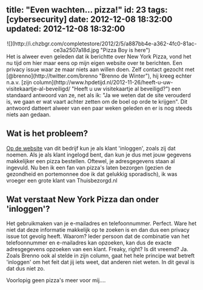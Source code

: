 title: "Even wachten... pizza!"
id: 23
tags: [cybersecurity]
date: 2012-12-08 18:32:00
updated: 2012-12-08 18:32:00
---
<center>![](http://i.chzbgr.com/completestore/2012/2/5/a887bb4e-a362-4fc0-81ac-ce3a2507a18d.jpg "Pizza Boy is here")</center>
Het is alweer even geleden dat ik berichtte over New York Pizza, vond het nu tijd om hier maar eens op mijn eigen website over te berichten. Een privacy issue waar ze maar niets aan willen doen. Zelf contact gezocht met [@brenno](http://twitter.com/brenno "Brenno de Winter"), hij kreeg echter n.a.v. [zijn column](http://www.hpdetijd.nl/2012-11-26/heeft-u-uw-visitekaartje-al-beveiligd/ "Heeft u uw visitekaartje al beveiligd?") een standaard antwoord van ze, net als ik: "Ja we weten dat de site verouderd is, we gaan er wat vaart achter zetten om de boel op orde te krijgen". Dit antwoord datteert alweer van een paar weken geleden en er is nog steeds niets aan gedaan.

<!--more-->

## Wat is het probleem?

[Op de website](http://www.newyorkpizza.nl/Default.aspx "New York Pizza") van dit bedrijf kun je als klant 'inloggen', zoals zij dat noemen. Als je als klant ingelogd bent, dan kun je dus met jouw gegevens makkelijker een pizza bestellen. Oftewel, je adresgegevens staan al ingevuld. Nu ben ik een fan van pizza's laten bezorgen (gezien de gezondheid en portemonnee doe ik dat gelukkig sporadisch), ik was vroeger een grote klant van Thuisbezorgd.nl

## Wat verstaat New York Pizza dan onder 'inloggen'?

Het gebruikmaken van je e-mailadres en telefoonnummer. Perfect. Ware het niet dat deze informatie makkelijk op te zoeken is en dan dus een privacy issue tot gevolg heeft. Waarom? Ieder persoon dat de combinatie van het telefoonnummer en e-mailadres kan opzoeken, kan dus de exacte adresgegevens opzoeken van een klant. Freaky, right? Is dit vreemd? Ja. Zoals Brenno ook al stelde in zijn column, gaat het hele principe wat betreft 'inloggen' om het feit dat jij iets weet, dat anderen niet weten. In dit geval is dat dus niet zo.

Voorlopig geen pizza's meer voor mij....
